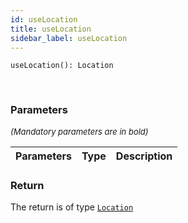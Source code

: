 ```yaml
---
id: useLocation
title: useLocation
sidebar_label: useLocation
---
```


```tsx
useLocation(): Location
```
<br/>



### Parameters

<font size="2"><i>(Mandatory parameters are in bold)</i></font>

| Parameters | Type | Description |
| --------- | ---- | ----------- |


### Return



The return is of type <code>[Location](/framework-api/interfaces/Location.md)</code>